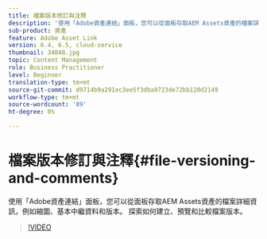 ```yaml
---
title: 檔案版本修訂與注釋
description: '使用「Adobe資產連結」面板，您可以從面板存取AEM Assets資產的檔案詳細資訊，例如縮圖、基本中繼資料和版本。 探索如何建立、預覽和比較檔案版本。  '
sub-product: 資產
feature: Adobe Asset Link
version: 6.4, 6.5, cloud-service
thumbnail: 34048.jpg
topic: Content Management
role: Business Practitioner
level: Beginner
translation-type: tm+mt
source-git-commit: d9714b9a291ec3ee5f3dba9723de72bb120d2149
workflow-type: tm+mt
source-wordcount: '89'
ht-degree: 0%

---
```



# 檔案版本修訂與注釋{#file-versioning-and-comments}

使用「Adobe資產連結」面板，您可以從面板存取AEM Assets資產的檔案詳細資訊，例如縮圖、基本中繼資料和版本。 探索如何建立、預覽和比較檔案版本。

>[!VIDEO](https://video.tv.adobe.com/v/34048/?quality=12)
